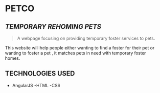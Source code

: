 # PETCO

## ***TEMPORARY REHOMING PETS***

> A webpage focusing on providing temporary foster services to pets.

This website will help people either wanting to find a foster for their pet or wanting to foster a pet , it matches pets in need with temporary foster homes.

## TECHNOLOGIES USED

- AngularJS
-HTML
-CSS
